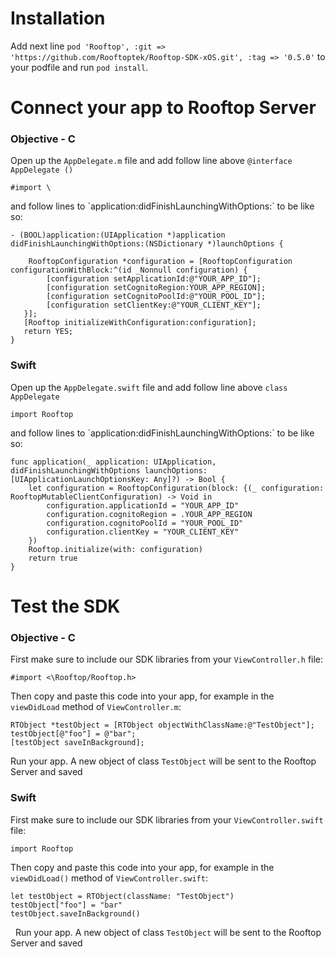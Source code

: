 # Installation

Add next line `pod 'Rooftop', :git => 'https://github.com/Rooftoptek/Rooftop-SDK-xOS.git', :tag => '0.5.0'` to your podfile and run `pod install`.

# Connect your app to Rooftop Server

### Objective - C

Open up the `AppDelegate.m` file and add follow line above `@interface AppDelegate ()`
<pre><code class="objectivec">#import \<Rooftop/Rooftop.h></code></pre> and follow lines to `application:didFinishLaunchingWithOptions:` to be like so:

<pre><code class="objectivec">- (BOOL)application:(UIApplication *)application didFinishLaunchingWithOptions:(NSDictionary *)launchOptions {
    
	RooftopConfiguration *configuration = [RooftopConfiguration configurationWithBlock:^(id<RooftopMutableClientConfiguration> _Nonnull configuration) {
        [configuration setApplicationId:@"YOUR_APP_ID"];
        [configuration setCognitoRegion:YOUR_APP_REGION];
        [configuration setCognitoPoolId:@"YOUR_POOL_ID"];
        [configuration setClientKey:@"YOUR_CLIENT_KEY"];
   }];
   [Rooftop initializeWithConfiguration:configuration];
   return YES;
}
</code></pre>

### Swift
Open up the `AppDelegate.swift` file and add follow line above `class AppDelegate`
<pre><code class="swift">import Rooftop</code></pre> and follow lines to `application:didFinishLaunchingWithOptions:` to be like so:

<pre><code class="swift">func application(_ application: UIApplication, didFinishLaunchingWithOptions launchOptions: [UIApplicationLaunchOptionsKey: Any]?) -> Bool {
	let configuration = RooftopConfiguration(block: {(_ configuration: RooftopMutableClientConfiguration) -> Void in
		configuration.applicationId = "YOUR_APP_ID"
		configuration.cognitoRegion = .YOUR_APP_REGION
		configuration.cognitoPoolId = "YOUR_POOL_ID"
		configuration.clientKey = "YOUR_CLIENT_KEY"
	})
	Rooftop.initialize(with: configuration)
	return true
}
</code></pre>

# Test the SDK

### Objective - C

First make sure to include our SDK libraries from your `ViewController.h` file:

<pre><code class="objectivec">#import <\Rooftop/Rooftop.h></code></pre>

Then copy and paste this code into your app, for example in the `viewDidLoad` method of `ViewController.m`:

<pre><code class="objectivec">RTObject *testObject = [RTObject objectWithClassName:@"TestObject"];
testObject[@"foo"] = @"bar";
[testObject saveInBackground];
</code></pre>

Run your app. A new object of class `TestObject` will be sent to the Rooftop Server and saved
	
### Swift

First make sure to include our SDK libraries from your `ViewController.swift` file:

<pre><code class="swift">import Rooftop</code></pre>

Then copy and paste this code into your app, for example in the `viewDidLoad()` method of `ViewController.swift`:

<pre><code class="swift">let testObject = RTObject(className: "TestObject")
testObject["foo"] = "bar"
testObject.saveInBackground()
</code></pre>
 	Run your app. A new object of class `TestObject` will be sent to the Rooftop Server and saved


